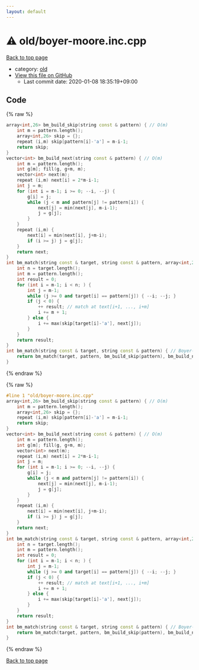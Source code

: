 ```yaml
---
layout: default
---
```


<!-- mathjax config similar to math.stackexchange -->
<script type="text/javascript" async
  src="https://cdnjs.cloudflare.com/ajax/libs/mathjax/2.7.5/MathJax.js?config=TeX-MML-AM_CHTML">
</script>
<script type="text/x-mathjax-config">
  MathJax.Hub.Config({
    TeX: { equationNumbers: { autoNumber: "AMS" }},
    tex2jax: {
      inlineMath: [ ['$','$'] ],
      processEscapes: true
    },
    "HTML-CSS": { matchFontHeight: false },
    displayAlign: "left",
    displayIndent: "2em"
  });
</script>

<script type="text/javascript" src="https://cdnjs.cloudflare.com/ajax/libs/jquery/3.4.1/jquery.min.js"></script>
<script src="https://cdn.jsdelivr.net/npm/jquery-balloon-js@1.1.2/jquery.balloon.min.js" integrity="sha256-ZEYs9VrgAeNuPvs15E39OsyOJaIkXEEt10fzxJ20+2I=" crossorigin="anonymous"></script>
<script type="text/javascript" src="../../assets/js/copy-button.js"></script>
<link rel="stylesheet" href="../../assets/css/copy-button.css" />


# :warning: old/boyer-moore.inc.cpp

<a href="../../index.html">Back to top page</a>

* category: <a href="../../index.html#149603e6c03516362a8da23f624db945">old</a>
* <a href="{{ site.github.repository_url }}/blob/master/old/boyer-moore.inc.cpp">View this file on GitHub</a>
    - Last commit date: 2020-01-08 18:35:19+09:00




## Code

<a id="unbundled"></a>
{% raw %}
```cpp
array<int,26> bm_build_skip(string const & pattern) { // O(m)
    int m = pattern.length();
    array<int,26> skip = {};
    repeat (i,m) skip[pattern[i]-'a'] = m-i-1;
    return skip;
}
vector<int> bm_build_next(string const & pattern) { // O(m)
    int m = pattern.length();
    int g[m]; fill(g, g+m, m);
    vector<int> next(m);
    repeat (i,m) next[i] = 2*m-i-1;
    int j = m;
    for (int i = m-1; i >= 0; --i, --j) {
        g[i] = j;
        while (j < m and pattern[j] != pattern[i]) {
            next[j] = min(next[j], m-i-1);
            j = g[j];
        }
    }
    repeat (i,m) {
        next[i] = min(next[i], j+m-i);
        if (i >= j) j = g[j];
    }
    return next;
}
int bm_match(string const & target, string const & pattern, array<int,26> const & skip, vector<int> const & next) { // O(nm)
    int n = target.length();
    int m = pattern.length();
    int result = 0;
    for (int i = m-1; i < n; ) {
        int j = m-1;
        while (j >= 0 and target[i] == pattern[j]) { --i; --j; }
        if (j < 0) {
            ++ result; // match at text[i+1, ..., i+m]
            i += m + 1;
        } else {
            i += max(skip[target[i]-'a'], next[j]);
        }
    }
    return result;
}
int bm_match(string const & target, string const & pattern) { // Boyer-Moore
    return bm_match(target, pattern, bm_build_skip(pattern), bm_build_next(pattern));
}

```
{% endraw %}

<a id="bundled"></a>
{% raw %}
```cpp
#line 1 "old/boyer-moore.inc.cpp"
array<int,26> bm_build_skip(string const & pattern) { // O(m)
    int m = pattern.length();
    array<int,26> skip = {};
    repeat (i,m) skip[pattern[i]-'a'] = m-i-1;
    return skip;
}
vector<int> bm_build_next(string const & pattern) { // O(m)
    int m = pattern.length();
    int g[m]; fill(g, g+m, m);
    vector<int> next(m);
    repeat (i,m) next[i] = 2*m-i-1;
    int j = m;
    for (int i = m-1; i >= 0; --i, --j) {
        g[i] = j;
        while (j < m and pattern[j] != pattern[i]) {
            next[j] = min(next[j], m-i-1);
            j = g[j];
        }
    }
    repeat (i,m) {
        next[i] = min(next[i], j+m-i);
        if (i >= j) j = g[j];
    }
    return next;
}
int bm_match(string const & target, string const & pattern, array<int,26> const & skip, vector<int> const & next) { // O(nm)
    int n = target.length();
    int m = pattern.length();
    int result = 0;
    for (int i = m-1; i < n; ) {
        int j = m-1;
        while (j >= 0 and target[i] == pattern[j]) { --i; --j; }
        if (j < 0) {
            ++ result; // match at text[i+1, ..., i+m]
            i += m + 1;
        } else {
            i += max(skip[target[i]-'a'], next[j]);
        }
    }
    return result;
}
int bm_match(string const & target, string const & pattern) { // Boyer-Moore
    return bm_match(target, pattern, bm_build_skip(pattern), bm_build_next(pattern));
}

```
{% endraw %}

<a href="../../index.html">Back to top page</a>


